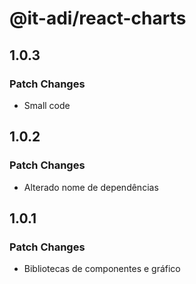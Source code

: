 # @it-adi/react-charts

## 1.0.3

### Patch Changes

- Small code

## 1.0.2

### Patch Changes

- Alterado nome de dependências

## 1.0.1

### Patch Changes

- Bibliotecas de componentes e gráfico
